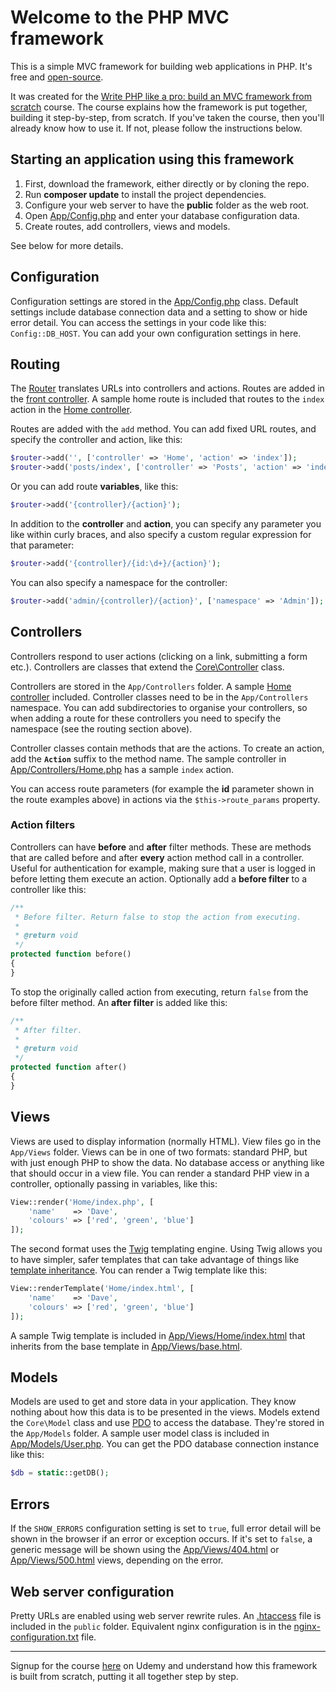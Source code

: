 # Welcome to the PHP MVC framework

This is a simple MVC framework for building web applications in PHP. It's free and [open-source](LICENSE).

It was created for the [Write PHP like a pro: build an MVC framework from scratch](https://www.udemy.com/php-mvc-from-scratch/?couponCode=githubpa1) course. The course explains how the framework is put together, building it step-by-step, from scratch. If you've taken the course, then you'll already know how to use it. If not, please follow the instructions below.

## Starting an application using this framework

1. First, download the framework, either directly or by cloning the repo.
1. Run **composer update** to install the project dependencies.
1. Configure your web server to have the **public** folder as the web root.
1. Open [App/Config.php](App/Config.php) and enter your database configuration data.
1. Create routes, add controllers, views and models.

See below for more details.

## Configuration

Configuration settings are stored in the [App/Config.php](App/Config.php) class. Default settings include database connection data and a setting to show or hide error detail. You can access the settings in your code like this: `Config::DB_HOST`. You can add your own configuration settings in here.

## Routing

The [Router](Core/Router.php) translates URLs into controllers and actions. Routes are added in the [front controller](public/index.php). A sample home route is included that routes to the `index` action in the [Home controller](App/Controllers/Fairboard/Home.php).

Routes are added with the `add` method. You can add fixed URL routes, and specify the controller and action, like this:

```php
$router->add('', ['controller' => 'Home', 'action' => 'index']);
$router->add('posts/index', ['controller' => 'Posts', 'action' => 'index']);
```

Or you can add route **variables**, like this:

```php
$router->add('{controller}/{action}');
```

In addition to the **controller** and **action**, you can specify any parameter you like within curly braces, and also specify a custom regular expression for that parameter:

```php
$router->add('{controller}/{id:\d+}/{action}');
```

You can also specify a namespace for the controller:

```php
$router->add('admin/{controller}/{action}', ['namespace' => 'Admin']);
```

## Controllers

Controllers respond to user actions (clicking on a link, submitting a form etc.). Controllers are classes that extend the [Core\Controller](Core/Controller.php) class.

Controllers are stored in the `App/Controllers` folder. A sample [Home controller](App/Controllers/Fairboard/Home.php) included. Controller classes need to be in the `App/Controllers` namespace. You can add subdirectories to organise your controllers, so when adding a route for these controllers you need to specify the namespace (see the routing section above).

Controller classes contain methods that are the actions. To create an action, add the **`Action`** suffix to the method name. The sample controller in [App/Controllers/Home.php](App/Controllers/Fairboard/Home.php) has a sample `index` action.

You can access route parameters (for example the **id** parameter shown in the route examples above) in actions via the `$this->route_params` property.

### Action filters

Controllers can have **before** and **after** filter methods. These are methods that are called before and after **every** action method call in a controller. Useful for authentication for example, making sure that a user is logged in before letting them execute an action. Optionally add a **before filter** to a controller like this:

```php
/**
 * Before filter. Return false to stop the action from executing.
 *
 * @return void
 */
protected function before()
{
}
```

To stop the originally called action from executing, return `false` from the before filter method. An **after filter** is added like this:

```php
/**
 * After filter.
 *
 * @return void
 */
protected function after()
{
}
```

## Views

Views are used to display information (normally HTML). View files go in the `App/Views` folder. Views can be in one of two formats: standard PHP, but with just enough PHP to show the data. No database access or anything like that should occur in a view file. You can render a standard PHP view in a controller, optionally passing in variables, like this:

```php
View::render('Home/index.php', [
    'name'    => 'Dave',
    'colours' => ['red', 'green', 'blue']
]);
```

The second format uses the [Twig](http://twig.sensiolabs.org/) templating engine. Using Twig allows you to have simpler, safer templates that can take advantage of things like [template inheritance](http://twig.sensiolabs.org/doc/templates.html#template-inheritance). You can render a Twig template like this:

```php
View::renderTemplate('Home/index.html', [
    'name'    => 'Dave',
    'colours' => ['red', 'green', 'blue']
]);
```

A sample Twig template is included in [App/Views/Home/index.html](App/Views/Fairsoft/Page/nl/index.html) that inherits from the base template in [App/Views/base.html](App/Views/baseOrig.html).

## Models

Models are used to get and store data in your application. They know nothing about how this data is to be presented in the views. Models extend the `Core\Model` class and use [PDO](http://php.net/manual/en/book.pdo.php) to access the database. They're stored in the `App/Models` folder. A sample user model class is included in [App/Models/User.php](App/Models/Account.php). You can get the PDO database connection instance like this:

```php
$db = static::getDB();
```

## Errors

If the `SHOW_ERRORS` configuration setting is set to `true`, full error detail will be shown in the browser if an error or exception occurs. If it's set to `false`, a generic message will be shown using the [App/Views/404.html](App/Views/404.html) or [App/Views/500.html](App/Views/500.html) views, depending on the error.

## Web server configuration

Pretty URLs are enabled using web server rewrite rules. An [.htaccess](public/.htaccess) file is included in the `public` folder. Equivalent nginx configuration is in the [nginx-configuration.txt](nginx-configuration.txt) file.

---

Signup for the course [here](https://www.udemy.com/php-mvc-from-scratch/?couponCode=githubpa1) on Udemy and understand how this framework is built from scratch, putting it all together step by step.
